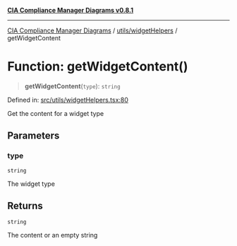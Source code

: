 [**CIA Compliance Manager Diagrams v0.8.1**](../../../README.md)

***

[CIA Compliance Manager Diagrams](../../../modules.md) / [utils/widgetHelpers](../README.md) / getWidgetContent

# Function: getWidgetContent()

> **getWidgetContent**(`type`): `string`

Defined in: [src/utils/widgetHelpers.tsx:80](https://github.com/Hack23/cia-compliance-manager/blob/aea527f1006de96602c10bb201453301cffe7b07/src/utils/widgetHelpers.tsx#L80)

Get the content for a widget type

## Parameters

### type

`string`

The widget type

## Returns

`string`

The content or an empty string
